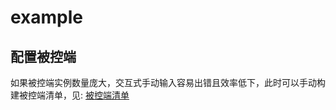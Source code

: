 # example

## 配置被控端

如果被控端实例数量庞大，交互式手动输入容易出错且效率低下，此时可以手动构建被控端清单，见: [被控端清单](docs/getting_started/inventory.md)